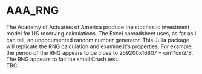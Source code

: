 # AAA_RNG

The Academy of Actuaries of America produce the stochastic investment model for US reserving calculations.
The Excel spreadsheet uses, as far as I can tell, an undocumented random number generator.
This Julia package will replicate the RNG calculation and examine it's properties.
For example, the period of the RNG appears to be close to 259200x16807 = cm1*cm2/8.
</br>
The RNG appears to fail the small Crush test.
</br>
TBC.
